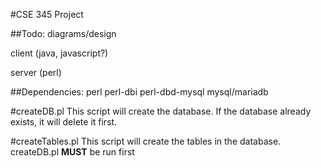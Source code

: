 #CSE 345 Project

##Todo:
diagrams/design

client  (java, javascript?)

server  (perl)

##Dependencies:
perl
perl-dbi
perl-dbd-mysql
mysql/mariadb

#createDB.pl
This script will create the database. If the database already exists, it will 
delete it first.

#createTables.pl
This script will create the tables in the database. createDB.pl **MUST** be run
first
